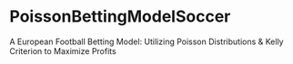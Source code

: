 # PoissonBettingModelSoccer
A European Football Betting Model: Utilizing Poisson Distributions &amp; Kelly Criterion to Maximize Profits
